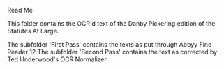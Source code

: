 Read Me

This folder contains the OCR'd text of the Danby Pickering edition of the Statutes At Large.

The subfolder 'First Pass' contains the texts as put through Abbyy Fine Reader 12
The subfolder 'Second Pass' contains the text as corrected by Ted Underwood's OCR Normalizer.
